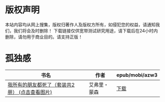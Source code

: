 # 版权声明

本站内容均从网上搜集，版权归著作人及版权方所有，如侵犯您的权益，请通知我们，我们将会及时删除！ 下载链接仅供宽带测试研究用途，请下载后在24小时内删除，请勿用于商业目的。请支持正版！

# 孤独感

| 书名 | 作者 | epub/mobi/azw3 |
| --- | --- | --- |
| [我所有的朋友都死了（套装共2册） (点击查看图片)](https://www.dushupai.com/attachment/2024/06/01/39c59c09a47ffd23.jpg) | 艾弗里・蒙森 | [下载](https://url89.ctfile.com/f/31084289-1357005922-7a0d0f?p=8866) |
